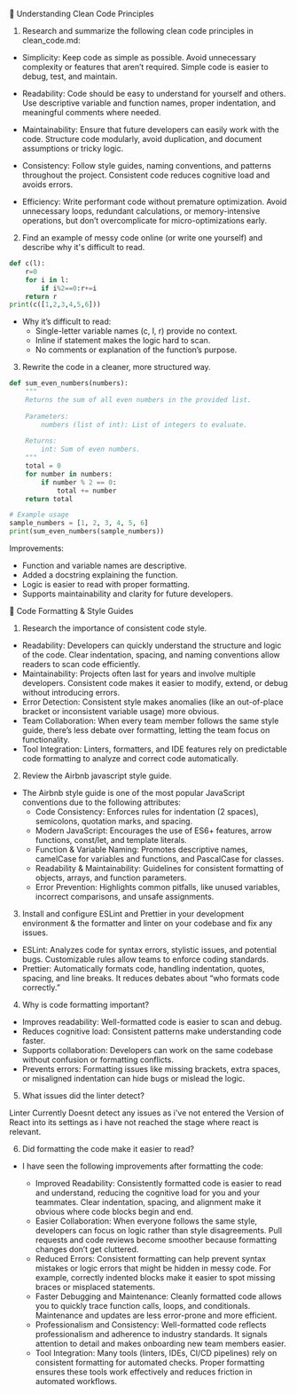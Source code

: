 📌 Understanding Clean Code Principles

1. Research and summarize the following clean code principles in clean_code.md:

- Simplicity: Keep code as simple as possible. Avoid unnecessary complexity or features that aren’t required. Simple code is easier to debug, test, and maintain.

- Readability: Code should be easy to understand for yourself and others. Use descriptive variable and function names, proper indentation, and meaningful comments where needed.

- Maintainability: Ensure that future developers can easily work with the code. Structure code modularly, avoid duplication, and document assumptions or tricky logic.

- Consistency: Follow style guides, naming conventions, and patterns throughout the project. Consistent code reduces cognitive load and avoids errors.

- Efficiency: Write performant code without premature optimization. Avoid unnecessary loops, redundant calculations, or memory-intensive operations, but don’t overcomplicate for micro-optimizations early.

2. Find an example of messy code online (or write one yourself) and describe why it's difficult to read.

```python
def c(l):
    r=0
    for i in l:
        if i%2==0:r+=i
    return r
print(c([1,2,3,4,5,6]))
```

- Why it’s difficult to read:
  - Single-letter variable names (c, l, r) provide no context.
  - Inline if statement makes the logic hard to scan.
  - No comments or explanation of the function’s purpose.

3. Rewrite the code in a cleaner, more structured way.

```python
def sum_even_numbers(numbers):
    """
    Returns the sum of all even numbers in the provided list.
    
    Parameters:
        numbers (list of int): List of integers to evaluate.
    
    Returns:
        int: Sum of even numbers.
    """
    total = 0
    for number in numbers:
        if number % 2 == 0:
            total += number
    return total

# Example usage
sample_numbers = [1, 2, 3, 4, 5, 6]
print(sum_even_numbers(sample_numbers))

```
Improvements:
- Function and variable names are descriptive.
- Added a docstring explaining the function.
- Logic is easier to read with proper formatting.
- Supports maintainability and clarity for future developers.



📌 Code Formatting & Style Guides

1. Research the importance of consistent code style.

- Readability: Developers can quickly understand the structure and logic of the code. Clear indentation, spacing, and naming conventions allow readers to scan code efficiently.
- Maintainability: Projects often last for years and involve multiple developers. Consistent code makes it easier to modify, extend, or debug without introducing errors.
- Error Detection: Consistent style makes anomalies (like an out-of-place bracket or inconsistent variable usage) more obvious.
- Team Collaboration: When every team member follows the same style guide, there’s less debate over formatting, letting the team focus on functionality.
- Tool Integration: Linters, formatters, and IDE features rely on predictable code formatting to analyze and correct code automatically.
 
2. Review the Airbnb javascript style guide.

- The Airbnb style guide is one of the most popular JavaScript conventions due to the following attributes:
  - Code Consistency: Enforces rules for indentation (2 spaces), semicolons, quotation marks, and spacing.
  - Modern JavaScript: Encourages the use of ES6+ features, arrow functions, const/let, and template literals.
  - Function & Variable Naming: Promotes descriptive names, camelCase for variables and functions, and PascalCase for classes.
  - Readability & Maintainability: Guidelines for consistent formatting of objects, arrays, and function parameters.
  - Error Prevention: Highlights common pitfalls, like unused variables, incorrect comparisons, and unsafe assignments.

3. Install and configure ESLint and Prettier in your development environment & the formatter and linter on your codebase and fix any issues.

- ESLint: Analyzes code for syntax errors, stylistic issues, and potential bugs. Customizable rules allow teams to enforce coding standards.
- Prettier: Automatically formats code, handling indentation, quotes, spacing, and line breaks. It reduces debates about “who formats code correctly.”

4. Why is code formatting important?

- Improves readability: Well-formatted code is easier to scan and debug.
- Reduces cognitive load: Consistent patterns make understanding code faster.
- Supports collaboration: Developers can work on the same codebase without confusion or formatting conflicts.
- Prevents errors: Formatting issues like missing brackets, extra spaces, or misaligned indentation can hide bugs or mislead the logic.
5. What issues did the linter detect?

Linter Currently Doesnt detect any issues as i've not entered the Version of React into its settings as i have not reached the stage where react is relevant.

6. Did formatting the code make it easier to read?

- I have seen the following improvements after formatting the code:

  - Improved Readability: Consistently formatted code is easier to read and understand, reducing the cognitive load for you and your teammates. Clear indentation, spacing, and alignment make it obvious where code blocks begin and end.
  - Easier Collaboration: When everyone follows the same style, developers can focus on logic rather than style disagreements. Pull requests and code reviews become smoother because formatting changes don’t get cluttered.
  - Reduced Errors: Consistent formatting can help prevent syntax mistakes or logic errors that might be hidden in messy code. For example, correctly indented blocks make it easier to spot missing braces or misplaced statements.
  - Faster Debugging and Maintenance: Cleanly formatted code allows you to quickly trace function calls, loops, and conditionals. Maintenance and updates are less error-prone and more efficient.
  - Professionalism and Consistency: Well-formatted code reflects professionalism and adherence to industry standards. It signals attention to detail and makes onboarding new team members easier.
  - Tool Integration: Many tools (linters, IDEs, CI/CD pipelines) rely on consistent formatting for automated checks. Proper formatting ensures these tools work effectively and reduces friction in automated workflows.

